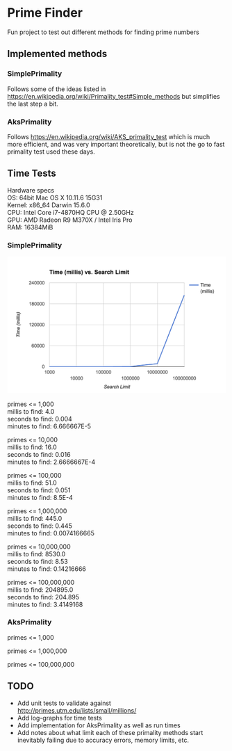 # Prime Finder

Fun project to test out different methods for finding prime numbers

## Implemented methods

### SimplePrimality

Follows some of the ideas listed in https://en.wikipedia.org/wiki/Primality_test#Simple_methods 
but simplifies the last step a bit.

### AksPrimality

Follows https://en.wikipedia.org/wiki/AKS_primality_test which is much more efficient, and
was very important theoretically, but is not the go to fast primality test used these days.

## Time Tests

Hardware specs  
OS: 64bit Mac OS X 10.11.6 15G31  
Kernel: x86_64 Darwin 15.6.0  
CPU: Intel Core i7-4870HQ CPU @ 2.50GHz  
GPU: AMD Radeon R9 M370X / Intel Iris Pro  
RAM: 16384MiB 

### SimplePrimality

![Simple Graph][image_simple_graph]

primes <= 1,000  
millis to find:		4.0  
seconds to find:	0.004  
minutes to find:	6.666667E-5  

primes <= 10,000  
millis to find:		16.0  
seconds to find:	0.016  
minutes to find:	2.6666667E-4

primes <= 100,000  
millis to find:		51.0  
seconds to find:	0.051  
minutes to find:	8.5E-4  

primes <= 1,000,000  
millis to find:		445.0  
seconds to find:	0.445  
minutes to find:	0.0074166665  

primes <= 10,000,000  
millis to find:		8530.0  
seconds to find:	8.53  
minutes to find:	0.14216666  

primes <= 100,000,000  
millis to find:		204895.0  
seconds to find:	204.895  
minutes to find:	3.4149168  

### AksPrimality

primes <= 1,000

primes <= 1,000,000

primes <= 100,000,000


## TODO

* Add unit tests to validate against http://primes.utm.edu/lists/small/millions/
* Add log-graphs for time tests
* Add implementation for AksPrimality as well as run times
* Add notes about what limit each of these primality methods start
 inevitably failing due to accuracy errors, memory limits, etc.

[image_simple_graph]: ./images/simple_graph.png "Simple Graph"